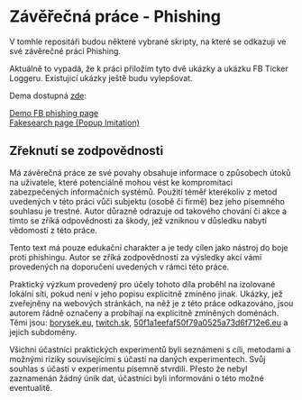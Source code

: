 # Závěřečná práce - Phishing
V tomhle repositáři budou některé vybrané skripty, na které se odkazuji ve své závěrečné práci Phishing.

Aktuálně to vypadá, že k práci přiložím tyto dvě ukázky a ukázku FB Ticker Loggeru. Existujicí ukázky ještě budu vylepšovat.

Dema dostupná [zde](https://zmp.borysek.eu):

[Demo FB phishing page](https://facebok.com.borysek.eu)  
[Fakesearch page (Popup Imitation)](https://fakesearch.borysek.eu)  

## Zřeknutí se zodpovědnosti
Má závěrečná práce ze své povahy obsahuje informace o způsobech útoků na uživatele, které potenciálně mohou vést ke kompromitaci zabezpečených informačních systémů. Použití téměř kterékoliv z metod uvedených v této práci vůči subjektu (osobě či firmě) bez jeho písemného souhlasu je trestné. Autor důrazně odrazuje od takového chování či akce a tímto se zříká odpovědnosti za škody, jež vzniknou v důsledku nabytí vědomostí z této práce.

Tento text má pouze edukační charakter a je tedy cílen jako nástroj do boje proti phishingu. Autor se zříká zodpovědnosti za výsledky akcí vámi provedených na doporučení uvedených v rámci této práce.

Praktický výzkum provedený pro účely tohoto díla proběhl na izolované lokální síti, pokud není v jeho popisu explicitně zmíněno jinak. Ukázky, jež zveřejněny na webových stránkách, na něž je z této práce odkazováno, jsou autorem řádně označeny a probíhají na explicitně zmíněných doménách.
Těmi jsou: [borysek.eu](https://borysek.eu), [twitch.sk](http://twitch.sk), [50f1a1eefaf50f79a0525a73d6f712e6.eu](http://50f1a1eefaf50f79a0525a73d6f712e6.eu) a jejich subdomény.

Všichni účastníci praktických experimentů byli seznámeni s cíli, metodami a možnými riziky souvisejícími s účastí na daných experimentech. Svůj souhlas s účastí v experimentu písemně stvrdili. Přesto že nebyl zaznamenán žádný únik dat, účastníci byli informováni o této možné eventualitě.
